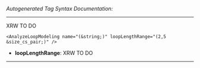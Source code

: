 _Autogenerated Tag Syntax Documentation:_

---
XRW TO DO

```
<AnalyzeLoopModeling name="(&string;)" loopLengthRange="(2,5 &size_cs_pair;)" />
```

-   **loopLengthRange**: XRW TO DO

---
